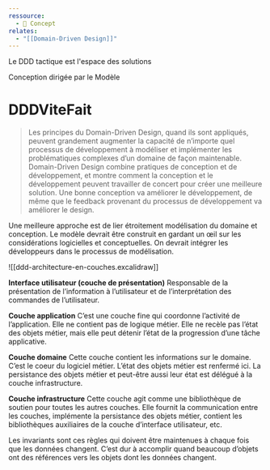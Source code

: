 ```yaml
---
ressource:
  - 🧠 Concept
relates:
  - "[[Domain-Driven Design]]"
---
```

Le DDD tactique est l'espace des solutions

Conception dirigée par le Modèle

# DDDViteFait

> Les principes du Domain-Driven Design, quand ils sont appliqués, peuvent grandement augmenter la capacité de n’importe quel processus de développement à modéliser et implémenter les problématiques complexes d’un domaine de façon maintenable. 
> Domain-Driven Design combine pratiques de conception et de développement, et montre comment la conception et le développement peuvent travailler de concert pour créer une meilleure solution. Une bonne conception va améliorer le développement, de même que le feedback provenant du processus de développement va améliorer le design.

Une meilleure approche est de lier étroitement modélisation du domaine et conception.
Le modèle devrait être construit en gardant un œil sur les considérations logicielles et conceptuelles. On devrait intégrer les développeurs dans le processus de modélisation.

![[ddd-architecture-en-couches.excalidraw]]

**Interface utilisateur (couche de présentation)**
Responsable de la présentation de l’information à l’utilisateur et de l’interprétation des commandes de l’utilisateur.

**Couche application**
C’est une couche fine qui coordonne l’activité de l’application.
Elle ne contient pas de logique métier. Elle ne recèle pas l’état des objets métier, mais elle peut détenir l’état de la progression d’une tâche applicative.

**Couche domaine**
Cette couche contient les informations sur le domaine. C’est le coeur du logiciel métier. L’état des objets métier est renfermé ici. La persistance des objets métier et peut-être aussi leur état est délégué à la couche infrastructure.

**Couche infrastructure**
Cette couche agit comme une bibliothèque de soutien pour toutes les autres couches. Elle fournit la communication entre les couches, implémente la persistance des objets métier, contient les bibliothèques auxiliaires de la couche d’interface utilisateur, etc.

Les invariants sont ces règles qui doivent être maintenues à chaque fois que les données changent. C’est dur à accomplir quand beaucoup d’objets ont des références vers les objets dont les données
changent.